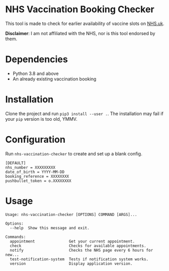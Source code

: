 # NHS Vaccination Booking Checker

This tool is made to check for earlier availability of vaccine slots on [NHS.uk](https://nhs.uk).

**Disclaimer**: I am not affiliated with the NHS, nor is this tool endorsed by them.

# Dependencies
- Python 3.8 and above
- An already existing vaccination booking

# Installation
Clone the project and run `pip3 install --user .`.
The installation may fail if your `pip` version is too old, YMMV.

# Configuration

Run `nhs-vaccination-checker` to create and set up a blank config.

```
[DEFAULT]
nhs_number = XXXXXXXXX
date_of_birth = YYYY-MM-DD
booking_reference = XXXXXXXX
pushbullet_token = o.XXXXXXXX
```

# Usage

```
Usage: nhs-vaccination-checker [OPTIONS] COMMAND [ARGS]...

Options:
  --help  Show this message and exit.

Commands:
  appointment               Get your current appointment.
  check                     Checks for available appointments.
  notify                    Checks the NHS page every 6 hours for new...
  test-notification-system  Tests if notification system works.
  version                   Display application version.
```
